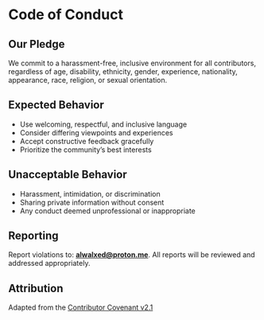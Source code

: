 # Code of Conduct

## Our Pledge

We commit to a harassment-free, inclusive environment for all contributors, regardless of age, disability, ethnicity, gender, experience, nationality, appearance, race, religion, or sexual orientation.

## Expected Behavior

- Use welcoming, respectful, and inclusive language
- Consider differing viewpoints and experiences
- Accept constructive feedback gracefully
- Prioritize the community’s best interests

## Unacceptable Behavior

- Harassment, intimidation, or discrimination
- Sharing private information without consent
- Any conduct deemed unprofessional or inappropriate

## Reporting

Report violations to: **alwalxed@proton.me**. All reports will be reviewed and addressed appropriately.

## Attribution

Adapted from the [Contributor Covenant v2.1](https://www.contributor-covenant.org/)
